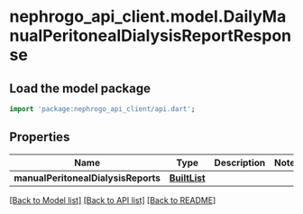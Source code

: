 # nephrogo_api_client.model.DailyManualPeritonealDialysisReportResponse

## Load the model package
```dart
import 'package:nephrogo_api_client/api.dart';
```

## Properties
Name | Type | Description | Notes
------------ | ------------- | ------------- | -------------
**manualPeritonealDialysisReports** | [**BuiltList<DailyManualPeritonealDialysisReport>**](DailyManualPeritonealDialysisReport.md) |  | 

[[Back to Model list]](../README.md#documentation-for-models) [[Back to API list]](../README.md#documentation-for-api-endpoints) [[Back to README]](../README.md)


